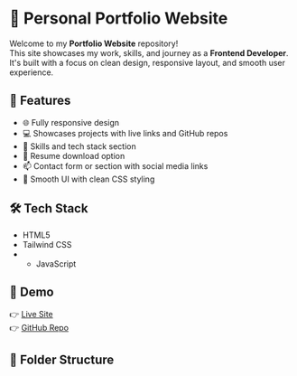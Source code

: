 # 💼 Personal Portfolio Website

Welcome to my **Portfolio Website** repository!  
This site showcases my work, skills, and journey as a **Frontend Developer**. It's built with a focus on clean design, responsive layout, and smooth user experience.

## 🚀 Features

- 🌐 Fully responsive design
- 💻 Showcases projects with live links and GitHub repos
- 🧠 Skills and tech stack section
- 📄 Resume download option 
- 📫 Contact form or section with social media links
- 🎨 Smooth UI with clean CSS styling

## 🛠️ Tech Stack

- HTML5   
- Tailwind CSS
- - JavaScript   


## 📸 Demo

👉 [Live Site](https://your-portfolio-url.com)  
👉 [GitHub Repo](https://github.com/your-username/portfolio)

## 🧾 Folder Structure

